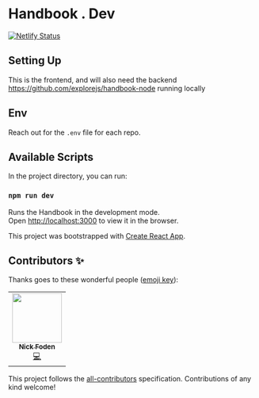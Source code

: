 # Handbook . Dev


[![Netlify Status](https://api.netlify.com/api/v1/badges/89798680-5d00-4615-9d15-bc7a11f75429/deploy-status)](https://app.netlify.com/sites/handbook-dev-react/deploys)

## Setting Up

This is the frontend, and will also need the backend https://github.com/explorejs/handbook-node running locally

## Env

Reach out for the `.env` file for each repo. 
## Available Scripts

In the project directory, you can run:

### `npm run dev`

Runs the Handbook in the development mode.\
Open [http://localhost:3000](http://localhost:3000) to view it in the browser.


This project was bootstrapped with [Create React App](https://github.com/facebook/create-react-app).
## Contributors ✨

Thanks goes to these wonderful people ([emoji key](https://allcontributors.org/docs/en/emoji-key)):

<!-- ALL-CONTRIBUTORS-LIST:START - Do not remove or modify this section -->
<!-- prettier-ignore-start -->
<!-- markdownlint-disable -->
<table>
  <tr>
    <td align="center"><a href="https://nickfoden.com/"><img src="https://avatars.githubusercontent.com/u/8321838?v=4?s=100" width="100px;" alt=""/><br /><sub><b>Nick Foden</b></sub></a><br /><a href="https://github.com/ExploreJS/handbook-react/commits?author=NickFoden" title="Code">💻</a></td>
  </tr>
</table>

<!-- markdownlint-restore -->
<!-- prettier-ignore-end -->

<!-- ALL-CONTRIBUTORS-LIST:END -->

This project follows the [all-contributors](https://github.com/all-contributors/all-contributors) specification. Contributions of any kind welcome!